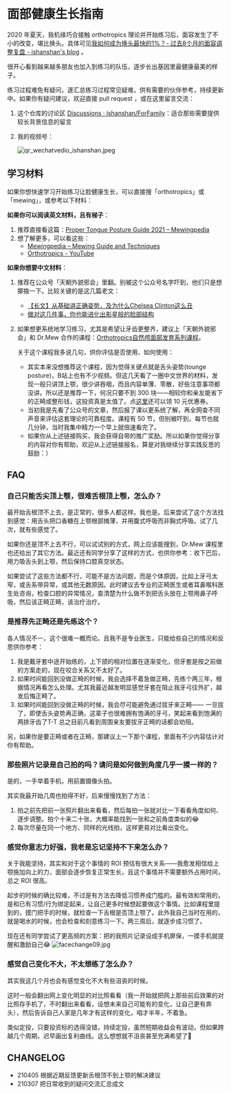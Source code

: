 # 面部健康生长指南



2020 年夏天，我机缘巧合接触 orthotropics 理论并开始练习后，面容发生了不小的改变，堪比换头。具体可见[我如何成为换头最快的1%？- 过去8个月的面容调整复盘 - ishanshan's blog](https://ishanshan.im/selfedu/tool/ReviewFacialGrowth) 。

很开心看到越来越多朋友也加入到练习的队伍，逐步长出基因里最健康最美的样子。

练习过程难免有疑问，遂汇总练习过程常见疑难，供有需要的伙伴参考，持续更新中。如果你有疑问建议，欢迎直接 pull request ，或在这里留言交流：
1. 这个仓库的讨论区 [Discussions · ishanshan/ForFamily](https://github.com/ishanshan/ForFamily/discussions)：适合那些需要提供较长背景信息的留言
2. 我的视频号：
    
    ![qr_wechatvedio_ishanshan.jpeg](http://ishanshan.zoomquiet.top/share/qr_wechatvedio_ishanshan.jpeg?imageView2/2/w/200)





## 学习材料

如果你想快速学习开始练习让脸健康生长，可以直接搜「orthotropics」或 「mewing」，或参考以下材料：

**如果你可以阅读英文材料，且有梯子**：
1. 推荐直接看这篇：[Proper Tongue Posture Guide 2021 – Mewingpedia](https://mewingpedia.com/proper-tongue-posture-guide/)
2. 想了解更多，可以看这些：
    * [Mewingpedia – Mewing Guide and Techniques](https://mewingpedia.com/)
    * [Orthotropics - YouTube](https://www.youtube.com/channel/UC6eh59CVGAMTjxo6q9gCMZA)

**如果你想要中文材料**：
1. 推荐在公众号「天朝外貌邪会」里翻。别被这个公众号名字吓到，他们只是想揶揄一下。比较关键的是这几篇老文：
    * [【长文】从基础讲正确姿势，及为什么Chelsea Clinton这么丑](https://mp.weixin.qq.com/s/4MsuWmoZOSn5pvzxpCYO2w)
    * [做对这几件事，你也能进化出影星般的脸部结构](https://mp.weixin.qq.com/s/tuGy2msDLgrx0g5LZcPR5g)
2. 如果想更系统地学习练习，尤其是希望让牙齿更整齐，建议上「天朝外貌邪会」和 Dr.Mew 合作的课程：[Orthotropics自然颅面部发育系列课程](https://shop43226290.youzan.com/wscvis/course/detail/35vkuu04ofl2i?kdt_id=43034122&sls=o5FHQR&from_params=sl~o5FHQR%21online_kdt_id~43034122&edu=INVITE_CARD%3A%3ADYNAMIC)。

    关于这个课程我多说几句，供你评估是否使用、如何使用：
    * 其实本来没想推荐这个课程，因为觉得关键点就是舌头姿势(tounge posture)，B站上也有不少视频。但这几天看了一圈中文世界的材料，发现一般只讲顶上颚，很少讲吞咽，而且内容单薄、零散，好些注意事项都没讲。所以还是推荐一下，何况只要不到 300 块——相较你和亲友能省下的正畸或整形钱，这投资真是太值了。点[这里](http://ishanshan.zoomquiet.top/share/qr_mewing_discount.png)还可以领 10 元优惠券。
    * 当初我是先看了公众号的文章，然后报了课以更系统了解，再全网查不同声音来评估这套理论的可靠程度。课程有 50 节，但别被吓到，每节也就几分钟，当时我集中精力一个早上就倍速看完了。
    * 如果你从上述链接购买，我会获得自带的推广奖励。所以如果你觉得分享的内容对你有帮助，欢迎从上述链接报名，算是对我继续分享实践反思的鼓励：）



## FAQ


### 自己只能舌尖顶上颚，很难舌根顶上颚，怎么办？

最开始舌根顶不上去，是正常的，很多人都这样。我也是。后来尝试了这个方法找到感觉：用舌头把口香糖在上颚根部摊薄，并用腹式呼吸而非胸式呼吸。试了几次，就有些感觉了。

如果你还是顶不上去不行，可以试试别的方式，网上应该能搜到，Dr.Mew 课程里也还给出了其它方法。最近还有同学分享了这样的方式，也供你参考：收下巴后，用力吸舌头到上颚，然后保持口腔真空状态。

如果尝试了这些方法都不行，可能不是方法问题，而是个体原因，比如上牙弓太窄，或舌系带异常，或其他无数原因。此时建议去专业的正畸医生或者耳鼻喉科医生处咨询，检查口腔的异常情况，查清楚为什么做不到把舌头放在上颚用鼻子呼吸，然后该正畸正畸，该治疗治疗。


### 是推荐先正畸还是先练这个？

各人情况不一，这个很难一概而论。且我不是专业医生，只能给些自己的情况和反思供你参考：

1. 我是戴牙套中途开始练的，上下颌的相对位置在逐渐变化，但牙套是按之前做的方案走的，现在咬合关系又不太好了。
2. 如果时间能回到没做正畸的时候，我会选择不着急做正畸，先练个两三年，根据情况再看怎么处理。尤其我最近越发明显感觉牙套在阻止我牙弓往外扩，越发后悔正畸了。
3. 如果时间能回到没做正畸的时候，我会尽可能避免通过拔牙来正畸—— 一旦拔了，即使舌头姿势再正确，这辈子也很难拥有饱满的牙弓，笑起来看到饱满的两排牙齿了T-T 总之目前凡看到周围亲友要拔牙正畸的话都会劝阻。

另，如果你是要正畸或者在正畸，那建议上一下那个课程，里面有不少内容估计对你有帮助。

### 那些照片记录是自己拍的吗？请问是如何做到角度几乎一摸一样的？

是的，一手举着手机，用前置摄像头拍。

其实我最开始几周也拍得不好，后来慢慢找到了方法：
1. 拍之前先把前一张照片翻出来看看，然后每拍一张就对比一下看看角度如何、逐步调整。拍个十来二十张，大概率能找到一张和之前角度类似的😂
2. 每次尽量在同一个地方、同样的光线拍，这样更易对比看出变化。

### 感觉你意志力好强，我老是忘记坚持不下来怎么办？

关于我能坚持，其实和对于这个事情的 ROI 预估有很大关系——我愈发相信给上颚施加向上的力，面部会逐步恢复正常生长，且这个事情并不需要额外占用时间，总之 ROI 很高。

起步的时候的确比较难，不过是有方法去降低习惯养成门槛的。最有效和常用的，是和已有习惯/行为绑定起来，让自己更多时候想起要做这个事情。比如课程里提到的，摸门把手的时候，就检查一下舌根是否顶上颚了。此外我自己当时在用的，就是喝水的时候，也会检查和刻意练习一下。两三周后，就逐步成习惯了。

现在还有同学尝试了更高频的方案：把的我照片记录设成手机屏保，一摸手机就提醒和激励自己😂
![facechange09.jpg](http://ishanshan.zoomquiet.top/share/facechange09.jpg?imageView2/2/w/400)

### 感觉自己变化不大，不太想练了怎么办？

其实我这几个月也会有感觉变化不大有些沮丧的时候。

这时一般会翻出网上变化明显的对比照看看（我一开始就把网上那些前后效果的对比照存手机了，不时翻出来看看，设想未来自己可能有的变化，让自己更有奔头），然后告诉自己人家是几年才有这样的变化，咱才半年，不着急。

类似定投，只要投资标的选得没错，持续定投，虽然短期收益会有波动，但如果跨越几个周期，迟早画出复利曲线。这么想想就不沮丧甚至充满希望了👻


## CHANGELOG 

- 210405 根据近期反馈更新舌根顶不到上颚的解决建议
- 210307 把日常收到的疑问交流汇总成文